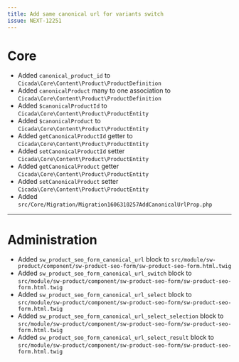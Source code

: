 ```yaml
---
title: Add same canonical url for variants switch
issue: NEXT-12251
---
```

# Core
* Added `canonical_product_id` to `Cicada\Core\Content\Product\ProductDefinition`
* Added `canonicalProduct` many to one association to `Cicada\Core\Content\Product\ProductDefinition`
* Added `$canonicalProductId` to `Cicada\Core\Content\Product\ProductEntity`
* Added `$canonicalProduct` to `Cicada\Core\Content\Product\ProductEntity`
* Added `getCanonicalProductId` getter to `Cicada\Core\Content\Product\ProductEntity`
* Added `setCanonicalProductId` setter `Cicada\Core\Content\Product\ProductEntity`
* Added `getCanonicalProduct` getter `Cicada\Core\Content\Product\ProductEntity`
* Added `setCanonicalProduct` setter `Cicada\Core\Content\Product\ProductEntity`
* Added `src/Core/Migration/Migration1606310257AddCanonicalUrlProp.php`
___
# Administration
* Added `sw_product_seo_form_canonical_url` block to `src/module/sw-product/component/sw-product-seo-form/sw-product-seo-form.html.twig`
* Added `sw_product_seo_form_canonical_url_switch` block to `src/module/sw-product/component/sw-product-seo-form/sw-product-seo-form.html.twig`
* Added `sw_product_seo_form_canonical_url_select` block to `src/module/sw-product/component/sw-product-seo-form/sw-product-seo-form.html.twig`
* Added `sw_product_seo_form_canonical_url_select_selection` block to `src/module/sw-product/component/sw-product-seo-form/sw-product-seo-form.html.twig`
* Added `sw_product_seo_form_canonical_url_select_result` block to `src/module/sw-product/component/sw-product-seo-form/sw-product-seo-form.html.twig`

